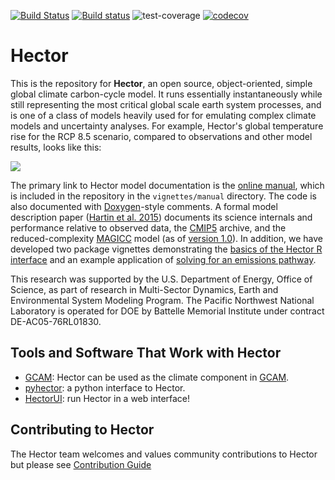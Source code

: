 [![Build Status](https://travis-ci.org/JGCRI/hector.svg?branch=master)](https://travis-ci.org/JGCRI/hector)
[![Build status](https://ci.appveyor.com/api/projects/status/2jmhvq7n2ap75u1o/branch/master?svg=true)](https://ci.appveyor.com/project/rplzzz/hector/branch/master)
![test-coverage](https://github.com/JGCRI/hector/workflows/test-coverage/badge.svg) 
[![codecov](https://codecov.io/gh/JGCRI/hector/branch/master/graph/badge.svg?token=EGM0lXDxRv)](undefined) 



Hector
======

This is the repository for **Hector**, an open source, object-oriented, simple global climate carbon-cycle model. It runs essentially instantaneously while still representing the most critical global scale earth system processes, and is one of a class of models heavily used for for emulating complex climate models and uncertainty analyses. For example, Hector's global temperature rise for the RCP 8.5 scenario, compared to observations and other model results, looks like this:

![](https://github.com/JGCRI/hector/wiki/rcp85.png)

The primary link to Hector model documentation is the [online manual](https://jgcri.github.io/hector/articles/manual), which is included in the repository in the `vignettes/manual` directory.
The code is also documented with [Doxygen](http://doxygen.org)-style comments. A formal model description paper ([Hartin et al. 2015](http://www.geosci-model-dev.net/8/939/2015/gmd-8-939-2015.html)) documents its science internals and performance relative to observed data, the [CMIP5](http://cmip-pcmdi.llnl.gov/cmip5/) archive, and the reduced-complexity [MAGICC](http://www.magicc.org) model (as of [version 1.0](https://github.com/JGCRI/hector/tree/v1.0)). In addition, we have developed two package vignettes demonstrating the [basics of the Hector R interface](http://jgcri.github.io/hector/articles/intro-to-hector.html) and an example application of [solving for an emissions pathway](http://jgcri.github.io/hector/articles/hector_apply.html).

This research was supported by the U.S. Department of Energy, Office of Science, as part of research in Multi-Sector Dynamics, Earth and Environmental System Modeling Program. The Pacific Northwest National Laboratory is operated for DOE by Battelle Memorial Institute under contract DE-AC05-76RL01830.

## Tools and Software That Work with Hector

* [GCAM](https://github.com/JGCRI/gcam-core): Hector can be used as the climate component in [GCAM](http://jgcri.github.io/gcam-doc/).
* [pyhector](https://github.com/openclimatedata/pyhector): a python
  interface to Hector.
* [HectorUI](https://jgcri.shinyapps.io/HectorUI/): run Hector in a web interface! 


 ##  Contributing to Hector
 
 The Hector team welcomes and values community contributions to Hector but please see [Contribution Guide](KRD-UPDATE) 
  
